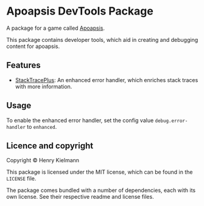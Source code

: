 Apoapsis DevTools Package
=========================

A package for a game called [Apoapsis](https://github.com/henry4k/apoapsis).

This package contains developer tools, which aid in creating and debugging content for apoapsis.


## Features

- [StackTracePlus](https://github.com/ignacio/StackTracePlus): An enhanced
error handler, which enriches stack traces with more information.


## Usage

To enable the enhanced error handler, set the config value `debug.error-handler` to `enhanced`.


## Licence and copyright

Copyright © Henry Kielmann

This package is licensed under the MIT license, which can be found in the
`LICENSE` file.

The package comes bundled with a number of dependencies, each with its own license.
See their respective readme and license files.
